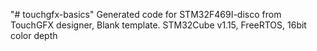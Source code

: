 "# touchgfx-basics"
Generated code for STM32F469I-disco from TouchGFX designer, Blank template.
STM32Cube v1.15, FreeRTOS, 16bit color depth
